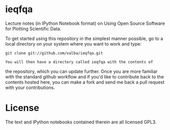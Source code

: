 # ieqfqa

Lecture notes (in IPython Notebook format) on Using Open Source
Software for Plotting Scientific Data.

To get started using this repository in the simplest manner possible,
go to a local directory on your system where you want to work and type:

    git clone git://github.com/valba/ieqfqa.git
    
    You will then have a directory called ieqfqa with the contents of
the repository, which you can update further.  Once you are more familiar
with the standard github workflow and if you'd like to contribute back to the
contents hosted here, you can make a fork and send me back a pull request with
your contributions.

# License

The text and IPython notebooks contained therein are all licensed
GPL3.